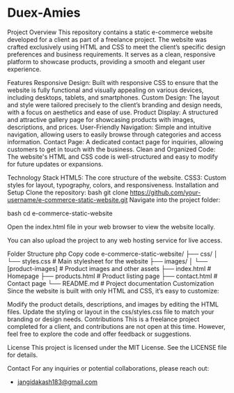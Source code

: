 # Duex-Amies

Project Overview
This repository contains a static e-commerce website developed for a client as part of a freelance project. The website was crafted exclusively using HTML and CSS to meet the client’s specific design preferences and business requirements. It serves as a clean, responsive platform to showcase products, providing a smooth and elegant user experience.

Features
Responsive Design: Built with responsive CSS to ensure that the website is fully functional and visually appealing on various devices, including desktops, tablets, and smartphones.
Custom Design: The layout and style were tailored precisely to the client’s branding and design needs, with a focus on aesthetics and ease of use.
Product Display: A structured and attractive gallery page for showcasing products with images, descriptions, and prices.
User-Friendly Navigation: Simple and intuitive navigation, allowing users to easily browse through categories and access information.
Contact Page: A dedicated contact page for inquiries, allowing customers to get in touch with the business.
Clean and Organized Code: The website's HTML and CSS code is well-structured and easy to modify for future updates or expansions.

Technology Stack
HTML5: The core structure of the website.
CSS3: Custom styles for layout, typography, colors, and responsiveness.
Installation and Setup
Clone the repository:
bash
git clone https://github.com/your-username/e-commerce-static-website.git
Navigate into the project folder:

bash
cd e-commerce-static-website

Open the index.html file in your web browser to view the website locally.

You can also upload the project to any web hosting service for live access.

Folder Structure
php
Copy code
e-commerce-static-website/
├── css/
│   └── styles.css         # Main stylesheet for the website
├── images/
│   └── [product-images]   # Product images and other assets
├── index.html             # Homepage
├── products.html          # Product listing page
├── contact.html           # Contact page
└── README.md              # Project documentation
Customization
Since the website is built with only HTML and CSS, it’s easy to customize:

Modify the product details, descriptions, and images by editing the HTML files.
Update the styling or layout in the css/styles.css file to match your branding or design needs.
Contributions
This is a freelance project completed for a client, and contributions are not open at this time. However, feel free to explore the code and offer feedback or suggestions.

License
This project is licensed under the MIT License. See the LICENSE file for details.

Contact
For any inquiries or potential collaborations, please reach out:
- jangidakash183@gmail.com

